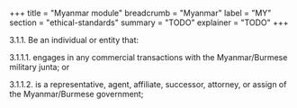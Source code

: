 +++
title = "Myanmar module"
breadcrumb = "Myanmar"
label = "MY"
section = "ethical-standards"
summary = "TODO"
explainer = "TODO"
+++

3.1.1. Be an individual or entity that:

  3.1.1.1.  engages in any commercial transactions with the Myanmar/Burmese military junta; or

  3.1.1.2.  is a representative, agent, affiliate, successor, attorney, or assign of the Myanmar/Burmese government;
